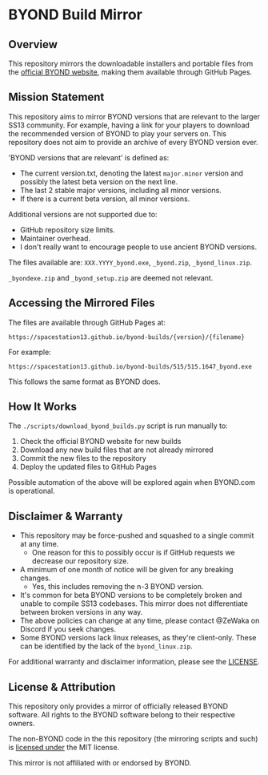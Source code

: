 # BYOND Build Mirror

## Overview

This repository mirrors the downloadable installers and portable files from the [official BYOND website](https://www.byond.com/download/build/), making them available through GitHub Pages.

## Mission Statement
This repository aims to mirror BYOND versions that are relevant to the larger SS13 community. 
For example, having a link for your players to download the recommended version of BYOND to play your servers on.
This repository does not aim to provide an archive of every BYOND version ever.

'BYOND versions that are relevant' is defined as:
* The current version.txt, denoting the latest `major.minor` version and possibly the latest beta version on the next line.
* The last 2 stable major versions, including all minor versions.
* If there is a current beta version, all minor versions.

Additional versions are not supported due to:
* GitHub repository size limits.
* Maintainer overhead.
* I don't really want to encourage people to use ancient BYOND versions.

The files available are: `XXX.YYYY_byond.exe`, `_byond.zip`, `_byond_linux.zip`.

`_byondexe.zip` and `_byond_setup.zip` are deemed not relevant.

## Accessing the Mirrored Files

The files are available through GitHub Pages at:

```
https://spacestation13.github.io/byond-builds/{version}/{filename}
```

For example:
```
https://spacestation13.github.io/byond-builds/515/515.1647_byond.exe
```

This follows the same format as BYOND does.

## How It Works

The `./scripts/download_byond_builds.py` script is run manually to:

1. Check the official BYOND website for new builds
2. Download any new build files that are not already mirrored
3. Commit the new files to the repository
4. Deploy the updated files to GitHub Pages

Possible automation of the above will be explored again when BYOND.com is operational.

## Disclaimer & Warranty

* This repository may be force-pushed and squashed to a single commit at any time.
  * One reason for this to possibly occur is if GitHub requests we decrease our repository size.
* A minimum of one month of notice will be given for any breaking changes.
  * Yes, this includes removing the n-3 BYOND version.
* It's common for beta BYOND versions to be completely broken and unable to compile SS13 codebases. This mirror does not differentiate between broken versions in any way.
* The above policies can change at any time, please contact @ZeWaka on Discord if you seek changes.
* Some BYOND versions lack linux releases, as they're client-only. These can be identified by the lack of the `byond_linux.zip`.
 
For additional warranty and disclaimer information, please see the [LICENSE](./LICENSE).

## License & Attribution

This repository only provides a mirror of officially released BYOND software. All rights to the BYOND software belong to their respective owners.

The non-BYOND code in the this repository (the mirroring scripts and such) is [licensed under](./LICENSE) the MIT license.

This mirror is not affiliated with or endorsed by BYOND.

